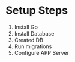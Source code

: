 # Setup Steps

1. Install Go
2. Install Database
3. Created DB
4. Run migrations
5. Configure APP Server
